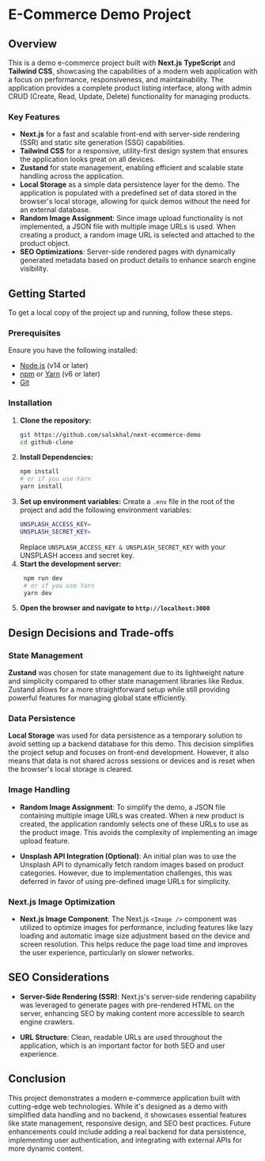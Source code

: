 # E-Commerce Demo Project

## Overview

This is a demo e-commerce project built with **Next.js** **TypeScript** and **Tailwind CSS**, showcasing the capabilities of a modern web application with a focus on performance, responsiveness, and maintainability. The application provides a complete product listing interface, along with admin CRUD (Create, Read, Update, Delete) functionality for managing products.

### Key Features

- **Next.js** for a fast and scalable front-end with server-side rendering (SSR) and static site generation (SSG) capabilities.
- **Tailwind CSS** for a responsive, utility-first design system that ensures the application looks great on all devices.
- **Zustand** for state management, enabling efficient and scalable state handling across the application.
- **Local Storage** as a simple data persistence layer for the demo. The application is populated with a predefined set of data stored in the browser's local storage, allowing for quick demos without the need for an external database.
- **Random Image Assignment**: Since image upload functionality is not implemented, a JSON file with multiple image URLs is used. When creating a product, a random image URL is selected and attached to the product object.
- **SEO Optimizations**: Server-side rendered pages with dynamically generated metadata based on product details to enhance search engine visibility.

## Getting Started

To get a local copy of the project up and running, follow these steps.

### Prerequisites

Ensure you have the following installed:

- [Node.js](https://nodejs.org/) (v14 or later)
- [npm](https://www.npmjs.com/) or [Yarn](https://yarnpkg.com/) (v6 or later)
- [Git](https://git-scm.com/)

### Installation

1. **Clone the repository:**
   ```bash
   git https://github.com/salskhal/next-ecommerce-demo
   cd github-clone
2. **Install Dependencies:**
   ```bash
   npm install
   # or if you use Yarn
   yarn install
3. **Set up environment variables:**
   Create a `.env` file in the root of the project and add the following environment variables:
   ```bash
   UNSPLASH_ACCESS_KEY=
   UNSPLASH_SECRET_KEY=
   ```
   Replace `UNSPLASH_ACCESS_KEY & UNSPLASH_SECRET_KEY` with your UNSPLASH access and secret key. 
4. **Start the development server:**
   ```bash
    npm run dev
    # or if you use Yarn
    yarn dev
5. **Open the browser and navigate to `http://localhost:3000`**

## Design Decisions and Trade-offs

### State Management

**Zustand** was chosen for state management due to its lightweight nature and simplicity compared to other state management libraries like Redux. Zustand allows for a more straightforward setup while still providing powerful features for managing global state efficiently.

### Data Persistence

**Local Storage** was used for data persistence as a temporary solution to avoid setting up a backend database for this demo. This decision simplifies the project setup and focuses on front-end development. However, it also means that data is not shared across sessions or devices and is reset when the browser's local storage is cleared.

### Image Handling

- **Random Image Assignment**: To simplify the demo, a JSON file containing multiple image URLs was created. When a new product is created, the application randomly selects one of these URLs to use as the product image. This avoids the complexity of implementing an image upload feature.

- **Unsplash API Integration (Optional)**: An initial plan was to use the Unsplash API to dynamically fetch random images based on product categories. However, due to implementation challenges, this was deferred in favor of using pre-defined image URLs for simplicity.

### Next.js Image Optimization

- **Next.js Image Component**: The Next.js `<Image />` component was utilized to optimize images for performance, including features like lazy loading and automatic image size adjustment based on the device and screen resolution. This helps reduce the page load time and improves the user experience, particularly on slower networks.

## SEO Considerations

- **Server-Side Rendering (SSR)**: Next.js's server-side rendering capability was leveraged to generate pages with pre-rendered HTML on the server, enhancing SEO by making content more accessible to search engine crawlers.

- **URL Structure**: Clean, readable URLs are used throughout the application, which is an important factor for both SEO and user experience.

## Conclusion

This project demonstrates a modern e-commerce application built with cutting-edge web technologies. While it's designed as a demo with simplified data handling and no backend, it showcases essential features like state management, responsive design, and SEO best practices. Future enhancements could include adding a real backend for data persistence, implementing user authentication, and integrating with external APIs for more dynamic content.

